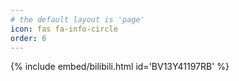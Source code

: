 ```yaml
---
# the default layout is 'page'
icon: fas fa-info-circle
order: 6
---
```


{% include embed/bilibili.html id='BV13Y41197RB' %}